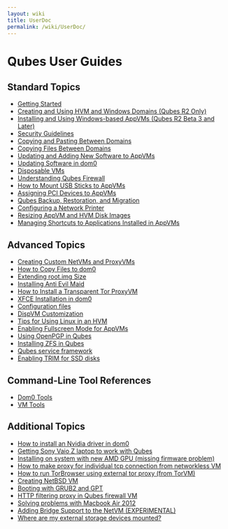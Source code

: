 ```yaml
---
layout: wiki
title: UserDoc
permalink: /wiki/UserDoc/
---
```


Qubes User Guides
=================

Standard Topics
---------------

-   [Getting Started](/wiki/GettingStarted)
-   [Creating and Using HVM and Windows Domains (Qubes R2 Only)](/wiki/HvmCreate)
-   [Installing and Using Windows-based AppVMs (Qubes R2 Beta 3 and Later)](/wiki/WindowsAppVms)
-   [Security Guidelines](/wiki/SecurityGuidelines)
-   [Copying and Pasting Between Domains](/wiki/CopyPaste)
-   [Copying Files Between Domains](/wiki/CopyingFiles)
-   [Updating and Adding New Software to AppVMs](/wiki/SoftwareUpdateVM)
-   [Updating Software in dom0](/wiki/SoftwareUpdateDom0)
-   [Disposable VMs](/wiki/DisposableVms)
-   [Understanding Qubes Firewall](/wiki/QubesFirewall)
-   [How to Mount USB Sticks to AppVMs](/wiki/StickMounting)
-   [Assigning PCI Devices to AppVMs](/wiki/AssigningDevices)
-   [Qubes Backup, Restoration, and Migration](/wiki/BackupRestore)
-   [Configuring a Network Printer](/wiki/NetworkPrinter)
-   [Resizing AppVM and HVM Disk Images](/wiki/ResizeDiskImage)
-   [Managing Shortcuts to Applications Installed in AppVMs](/wiki/ManagingAppVmShortcuts)

Advanced Topics
---------------

-   [​Creating Custom NetVMs and ProxyVMs](http://theinvisiblethings.blogspot.com/2011/09/playing-with-qubes-networking-for-fun.html)
-   [How to Copy Files to dom0](/wiki/CopyToDomZero)
-   [​Extending root.img Size](https://groups.google.com/group/qubes-devel/msg/9d1ac581236ca9b4)
-   [Installing Anti Evil Maid](/wiki/AntiEvilMaid)
-   [How to Install a Transparent Tor ProxyVM](/wiki/UserDoc/TorVM)
-   [XFCE Installation in dom0](/wiki/UserDoc/XFCE)
-   [Configuration files](/wiki/UserDoc/ConfigFiles)
-   [DispVM Customization](/wiki/UserDoc/DispVMCustomization)
-   [Tips for Using Linux in an HVM](/wiki/LinuxHVMTips)
-   [Enabling Fullscreen Mode for AppVMs](/wiki/FullScreenMode)
-   [Using OpenPGP in Qubes](/wiki/UserDoc/OpenPGP)
-   [Installing ZFS in Qubes](/wiki/ZFS)
-   [Qubes service framework](/wiki/QubesService)
-   [Enabling TRIM for SSD disks](/wiki/DiskTRIM)

Command-Line Tool References
----------------------------

-   [Dom0 Tools](/wiki/DomZeroTools)
-   [VM Tools](/wiki/VmTools)

Additional Topics
-----------------

-   [How to install an Nvidia driver in dom0](/wiki/InstallNvidiaDriver)
-   [Getting Sony Vaio Z laptop to work with Qubes](/wiki/SonyVaioTinkering)
-   [​Installing on system with new AMD GPU (missing firmware problem)](https://groups.google.com/group/qubes-devel/browse_thread/thread/e27a57b0eda62f76)
-   [​How to make proxy for individual tcp connection from networkless VM](https://groups.google.com/group/qubes-devel/msg/4ca950ab6d7cd11a)
-   [​How to run TorBrowser using external tor proxy (from TorVM)](https://groups.google.com/group/qubes-devel/msg/34f67194d3422bfa)
-   [​Creating NetBSD VM](https://groups.google.com/group/qubes-devel/msg/4015c8900a813985)
-   [​Booting with GRUB2 and GPT](https://groups.google.com/group/qubes-devel/browse_thread/thread/e4ac093cabd37d2b/d5090c20d92c4128#d5090c20d92c4128)
-   [​HTTP filtering proxy in Qubes firewall VM](https://groups.google.com/group/qubes-devel/browse_thread/thread/5252bc3f6ed4b43e/d881deb5afaa2a6c#39c95d63fccca12b)
-   [​Solving problems with Macbook Air 2012](https://groups.google.com/group/qubes-devel/browse_thread/thread/b8b0d819d2a4fc39/d50a72449107ab21#8a9268c09d105e69)
-   [Adding Bridge Support to the NetVM (EXPERIMENTAL)](/wiki/NetworkBridgeSupport)
-   [Where are my external storage devices mounted?](/wiki/ExternalDeviceMountPoint)

